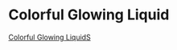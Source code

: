 # Colorful Glowing Liquid

[Colorful Glowing LiquidS](https://www.youtube.com/watch?v=HCO0-lDCdDM&ab_channel=OnlineTutorials)
